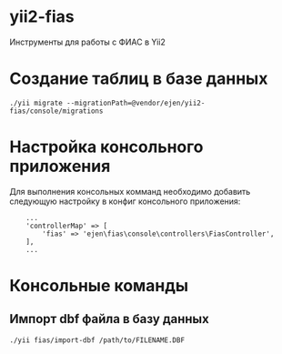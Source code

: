 # yii2-fias
Инструменты для работы с ФИАС в Yii2

# Создание таблиц в базе данных

```
./yii migrate --migrationPath=@vendor/ejen/yii2-fias/console/migrations
```

# Настройка консольного приложения

Для выполнения консольных комманд необходимо добавить следующую настройку в конфиг консольного приложения:

```
    ...
    'controllerMap' => [
        'fias' => 'ejen\fias\console\controllers\FiasController',
    ],
    ...
```

# Консольные команды

## Импорт dbf файла в базу данных
```
./yii fias/import-dbf /path/to/FILENAME.DBF
```
